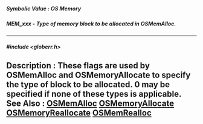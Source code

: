 ##### Symbolic Value : OS Memory
##### MEM_xxx - Type of memory block to be allocated in OSMemAlloc.
---
##### #include <globerr.h>
**Description :**
These flags are used by OSMemAlloc and OSMemoryAllocate to specify the type of 
block to be allocated.  0 may be specified if none of these types is 
applicable.
**See Also :**
[OSMemAlloc](D:/md_files/OSMemAlloc.md)
[OSMemoryAllocate](D:/md_files/OSMemoryAllocate.md)
[OSMemoryReallocate](D:/md_files/OSMemoryReallocate.md)
[OSMemRealloc](D:/md_files/OSMemRealloc.md)
---
